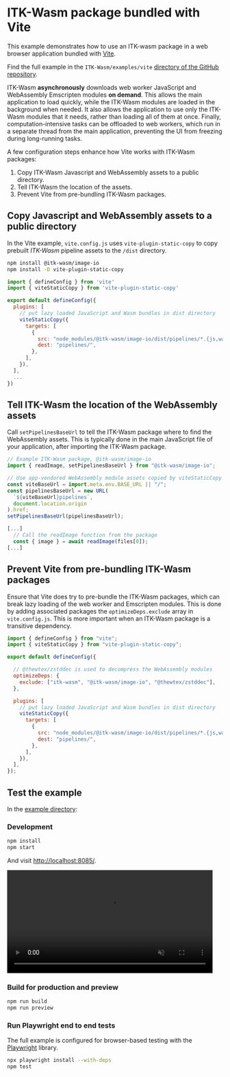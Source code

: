 # ITK-Wasm package bundled with Vite

This example demonstrates how to use an ITK-wasm package in a web browser application bundled with [Vite](https://vitejs.dev/).

Find the full example in the `ITK-Wasm/examples/vite` [directory of the GitHub repository](https://github.com/InsightSoftwareConsortium/ITK-Wasm/tree/main/examples/vite).

ITK-Wasm **asynchronously** downloads web worker JavaScript and WebAssembly Emscripten modules **on demand**. This allows the main application to load quickly, while the ITK-Wasm modules are loaded in the background when needed. It also allows the application to use only the ITK-Wasm modules that it needs, rather than loading all of them at once. Finally, computation-intensive tasks can be offloaded to web workers, which run in a separate thread from the main application, preventing the UI from freezing during long-running tasks.

A few configuration steps enhance how Vite works with ITK-Wasm packages:

1. Copy ITK-Wasm Javascript and WebAssembly assets to a public directory.
2. Tell ITK-Wasm the location of the assets.
3. Prevent Vite from pre-bundling ITK-Wasm packages.

## Copy Javascript and WebAssembly assets to a public directory

In the Vite example, `vite.config.js` uses `vite-plugin-static-copy` to copy prebuilt *ITK-Wasm* pipeline assets to the `/dist` directory.

```sh
npm install @itk-wasm/image-io
npm install -D vite-plugin-static-copy
```

```js
import { defineConfig } from 'vite'
import { viteStaticCopy } from 'vite-plugin-static-copy'

export default defineConfig({
  plugins: [
    // put lazy loaded JavaScript and Wasm bundles in dist directory
    viteStaticCopy({
      targets: [
        {
          src: "node_modules/@itk-wasm/image-io/dist/pipelines/*.{js,wasm,wasm.zst}",
          dest: "pipelines/",
        },
      ],
    }),
  ],
  ...
})
```

## Tell ITK-Wasm the location of the WebAssembly assets

Call `setPipelinesBaseUrl` to tell the ITK-Wasm package where to find the WebAssembly assets. This is typically done in the main JavaScript file of your application, after importing the ITK-Wasm package.

```js
// Example ITK-Wasm package, @itk-wasm/image-io
import { readImage, setPipelinesBaseUrl } from "@itk-wasm/image-io";

// Use app-vendored WebAssembly module assets copied by viteStaticCopy
const viteBaseUrl = import.meta.env.BASE_URL || "/";
const pipelinesBaseUrl = new URL(
  `${viteBaseUrl}pipelines`,
  document.location.origin
).href;
setPipelinesBaseUrl(pipelinesBaseUrl);

[...]
  // Call the readImage function from the package
  const { image } = await readImage(files[0]);
[...]
```

## Prevent Vite from pre-bundling ITK-Wasm packages

Ensure that Vite does try to pre-bundle the ITK-Wasm packages, which can break lazy loading of the web worker and Emscripten modules. This is done by adding associated packages the `optimizeDeps.exclude` array in `vite.config.js`. This is more important when an ITK-Wasm package is a transitive dependency.

```js
import { defineConfig } from "vite";
import { viteStaticCopy } from "vite-plugin-static-copy";

export default defineConfig({

  // @thewtex/zstddec is used to decompress the WebAssembly modules
  optimizeDeps: {
    exclude: ["itk-wasm", "@itk-wasm/image-io", "@thewtex/zstddec"],
  },

  plugins: [
    // put lazy loaded JavaScript and Wasm bundles in dist directory
    viteStaticCopy({
      targets: [
        {
          src: "node_modules/@itk-wasm/image-io/dist/pipelines/*.{js,wasm,wasm.zst}",
          dest: "pipelines/",
        },
      ],
    }),
  ],
});
```


## Test the example

In the [example directory](https://github.com/InsightSoftwareConsortium/ITK-Wasm/tree/main/examples/vite):

### Development

```sh
npm install
npm start
```

And visit [http://localhost:8085/](http://localhost:8085/).

<video width="480" autoplay muted loop>
  <source src="../../_static/videos/vite.webm" type="video/webm">
  Sorry, your browser doesn't support embedded videos.
</video>

### Build for production and preview

```sh
npm run build
npm run preview
```

### Run Playwright end to end tests

The full example is configured for browser-based testing with the [Playwright](https://playwright.dev/) library.

```sh
npx playwright install --with-deps
npm test
```